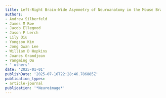 ```yaml
---
title: Left-Right Brain-Wide Asymmetry of Neuroanatomy in the Mouse Brain
authors:
- Andrew Silberfeld
- James M Roe
- Jacob Ellegood
- Jason P Lerch
- Lily Qiu
- Yongsoo Kim
- Jong Gwan Lee
- William D Hopkins
- Joanes Grandjean
- Yangming Ou
- ' others'
date: '2025-01-01'
publishDate: '2025-07-16T22:28:46.786885Z'
publication_types:
- article-journal
publication: '*Neuroimage*'
---
```

